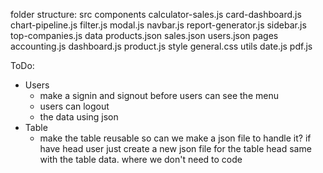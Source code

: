 folder structure:
    src
        components
            calculator-sales.js
            card-dashboard.js
            chart-pipeline.js
            filter.js
            modal.js
            navbar.js
            report-generator.js
            sidebar.js
            top-companies.js
        data
            products.json
            sales.json
            users.json
        pages
            accounting.js
            dashboard.js
            product.js
        style
            general.css
        utils
            date.js
            pdf.js

ToDo:
- Users
    - make a signin and signout before users can see the menu
    - users can logout
    - the data using json
- Table
    - make the table reusable so can we make a json file to handle it? if have head user just create a new json file for the table head same with the table data. where we don't need to code
